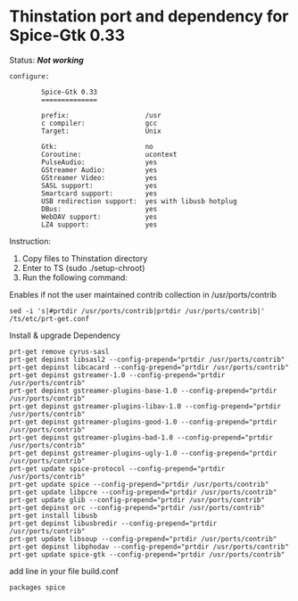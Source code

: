 # Thinstation port and dependency for Spice-Gtk 0.33

Status: ***Not working***



```
configure:

        Spice-Gtk 0.33
        ==============

        prefix:                   /usr
        c compiler:               gcc
        Target:                   Unix

        Gtk:                      no
        Coroutine:                ucontext
        PulseAudio:               yes
        GStreamer Audio:          yes
        GStreamer Video:          yes
        SASL support:             yes
        Smartcard support:        yes
        USB redirection support:  yes with libusb hotplug
        DBus:                     yes
        WebDAV support:           yes
        LZ4 support:              yes
```


Instruction:

1. Copy files to Thinstation directory
2. Enter to TS (sudo ./setup-chroot)
3. Run the following command:

Enables if not the user maintained contrib collection in /usr/ports/contrib
```
sed -i 's|#prtdir /usr/ports/contrib|prtdir /usr/ports/contrib|' /ts/etc/prt-get.conf
```
Install & upgrade Dependency
```
prt-get remove cyrus-sasl
prt-get depinst libsasl2 --config-prepend="prtdir /usr/ports/contrib"
prt-get depinst libcacard --config-prepend="prtdir /usr/ports/contrib"
prt-get depinst gstreamer-1.0 --config-prepend="prtdir /usr/ports/contrib"
prt-get depinst gstreamer-plugins-base-1.0 --config-prepend="prtdir /usr/ports/contrib"
prt-get depinst gstreamer-plugins-libav-1.0 --config-prepend="prtdir /usr/ports/contrib"
prt-get depinst gstreamer-plugins-good-1.0 --config-prepend="prtdir /usr/ports/contrib"
prt-get depinst gstreamer-plugins-bad-1.0 --config-prepend="prtdir /usr/ports/contrib"
prt-get depinst gstreamer-plugins-ugly-1.0 --config-prepend="prtdir /usr/ports/contrib"
prt-get update spice-protocol --config-prepend="prtdir /usr/ports/contrib"
prt-get update spice --config-prepend="prtdir /usr/ports/contrib"
prt-get update libpcre --config-prepend="prtdir /usr/ports/contrib"
prt-get update glib --config-prepend="prtdir /usr/ports/contrib"
prt-get depinst orc --config-prepend="prtdir /usr/ports/contrib"
prt-get install libusb
prt-get depinst libusbredir --config-prepend="prtdir /usr/ports/contrib"
prt-get update libsoup --config-prepend="prtdir /usr/ports/contrib"
prt-get depinst libphodav --config-prepend="prtdir /usr/ports/contrib"
prt-get update spice-gtk --config-prepend="prtdir /usr/ports/contrib"
```

add line in your file build.conf
```
packages spice
```

